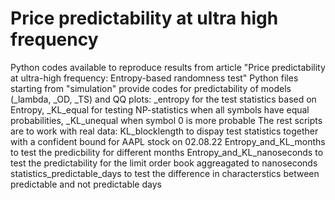 # Price predictability at ultra high frequency
Python codes available to reproduce results from article "Price predictability at ultra-high frequency: Entropy-based randomness test"
Python files starting from "simulation" provide codes for predictability of models (_lambda, _OD, _TS) and QQ plots: 
_entropy for the test statistics based on Entropy, 
_KL_equal for testing NP-statistics when all symbols have equal probabilities, 
_KL_unequal when symbol 0 is more probable
The rest scripts are to work with real data:
KL_blocklength to dispay test statistics together with a confident bound for AAPL stock on 02.08.22
Entropy_and_KL_months to test the predicbility for different months
Entropy_and_KL_nanoseconds to test the predictability for the limit order book aggreagated to nanoseconds
statistics_predictable_days to test the difference in characterstics between predictable and not predictable days
